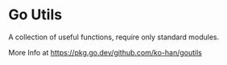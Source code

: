 # Go Utils

A collection of useful functions, require only standard modules.

More Info at https://pkg.go.dev/github.com/ko-han/goutils
